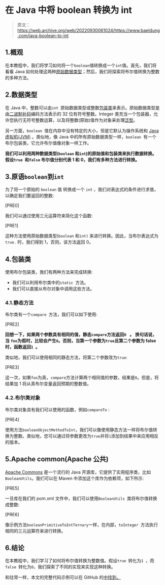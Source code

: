 # 在 Java 中将 boolean 转换为 int

> 原文：<https://web.archive.org/web/20220930061024/https://www.baeldung.com/java-boolean-to-int>

## 1.概观

在本教程中，我们将学习如何将一个`boolean`值转换成一个`int`值。首先，我们将看看 Java 如何处理这两种[原始数据类型](/web/20220524050815/https://www.baeldung.com/java-primitives)；然后，我们将探索将布尔值转换为整数的多种方法。

## 2.数据类型

在 Java 中，整数可以由`int `原始数据类型或整数[包装类](/web/20220524050815/https://www.baeldung.com/java-wrapper-classes)来表示。原始数据类型是由[二进制补码](/web/20220524050815/https://www.baeldung.com/cs/two-complement)编码方法表示的 32 位有符号整数。Integer 类充当一个包装器，允许您执行无符号整数运算，以及将整数(原始)值作为对象来处理[泛型](/web/20220524050815/https://www.baeldung.com/java-generics)。

另一方面，`boolean `值在内存中没有特定的大小，但是它默认为操作系统和 [Java 虚拟机(JVM)](/web/20220524050815/https://www.baeldung.com/jvm-vs-jre-vs-jdk) 。类似地，像 Java 中的所有原始数据类型一样，`boolean `有一个布尔包装类，它允许布尔值像对象一样工作。

**我们可以利用两种数据类型(`boolean` 和`int`)的原始值和包装类来执行数据转换。** **假设`true `和`false` 布尔值分别代表 1 和 0，我们有多种方法进行转换。**

## 3.原语`boolean`到`int`

为了将一个原始的 `boolean` 值 转换成一个 `int` ，我们对表达式的条件进行求值，以确定我们要返回的整数:

[PRE0]

我们可以通过使用三元运算符来简化这个函数:

[PRE1]

这种方法使用原始数据类型(`boolean` 和`int)` 来进行转换。因此，当布尔表达式为`true.` 时，我们得到 1，否则，该方法返回 0。

## 4.包装类

使用布尔包装类，我们有两种方法来完成转换:

*   我们可以利用布尔类中的`static `方法。
*   我们可以直接从布尔对象中调用这些方法。

### 4.1.静态方法

布尔类有一个`compare `方法，我们可以如下使用:

[PRE2]

**回想一下，如果两个参数具有相同的值，静态`compare`方法返回`0 `** **。** **换句话说，当** **`foo`为假时，比较会产生`0`。否则，当第一个参数为`true`且第二个参数为 false 时，函数返回`1 `。**

类似地，我们可以使用相同的静态方法，将第二个参数改为`true`:

[PRE3]

这一次，如果`foo`为真，`compare`方法计算两个相同值的参数，结果是`0`。但是，将结果加 1 将从真布尔变量返回预期的整数值。

### 4.2.布尔类对象

布尔类对象具有我们可以使用的函数，例如`compareTo` :

[PRE4]

使用方法`booleanObjectMethodToInt`，我们可以像使用静态方法一样将布尔值转换为整数。类似地，您可以通过将参数更改为`true`并将`1`添加到结果中来应用相反的版本。

## 5.Apache common(Apache 公共)

[Apache Commons](https://web.archive.org/web/20220524050815/https://search.maven.org/search?q=g:org.apache.commons%20AND%20a:commons-lang3) 是一个流行的 Java 开源库，它提供了实用程序类，比如`BooleanUtils`。我们可以在 Maven 中添加这个库作为依赖项，如下所示:

[PRE5]

一旦库在我们的 pom.xml 文件中，我们可以使用`BooleanUtils `类将布尔值转换成整数:

[PRE6]

像示例方法`booleanPrimitiveToIntTernary`一样，在内部，`toInteger `方法执行相同的三元运算符来进行转换。

## 6.结论

在本教程中，我们学习了如何将布尔值转换为整数值。假设`true `转化为`1 `，而`false `转化为`0`，我们探索了不同的实现来实现这种转换。

和往常一样，本文的完整代码示例可以在 GitHub 的[中找到。](https://web.archive.org/web/20220524050815/https://github.com/eugenp/tutorials/tree/master/java-numbers-4)